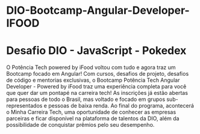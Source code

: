 # DIO-Bootcamp-Angular-Developer-IFOOD
# Desafio DIO - JavaScript - Pokedex

O Potência Tech powered by iFood voltou com tudo e agora traz um Bootcamp focado em Angular! Com cursos, desafios de projeto,
desafios de código e mentorias exclusivas, o Bootcamp Potência Tech Angular Developer - Powered by iFood traz uma experiência
completa para você que quer dar um pontapé na carreira tech! As inscrições já estão abertas para pessoas de todo o Brasil,
mas voltado e focado em grupos sub-representados e pessoas de baixa renda. Ao final do programa, acontecerá o Minha Carreira Tech,
uma oportunidade de conhecer as empresas parceiras e ficar disponível na plataforma de talentos da DIO, além da possibilidade de
conquistar prêmios pelo seu desempenho.


